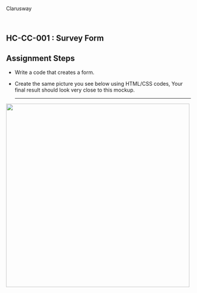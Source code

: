 <p>Clarusway<img align="right"
  src="https://secure.meetupstatic.com/photos/event/3/1/b/9/600_488352729.jpeg"  width="15px"></p>
<br>

## HC-CC-001 : Survey Form

## Assignment Steps

- Write a code that creates a form.

- Create the same picture you see below using HTML/CSS codes, Your final result should look very close to this mockup.
  <br><hr>

<img src="./assignment.png" height="500 px"/>
